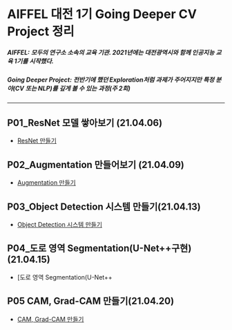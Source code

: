# AIFFEL 대전 1기 Going Deeper CV Project 정리
##### AIFFEL: 모두의 연구소 소속의 교육 기관. 2021년에는 대전광역시와 함께 인공지능 교육 1기를 시작했다.
##### Going Deeper Project: 전반기에 했던 Exploration처럼 과제가 주어지지만 특정 분야(CV 또는 NLP)를 깊게 볼 수 있는 과정(주 2회)

***

## P01_ResNet 모델 쌓아보기 (21.04.06)  
* [ResNet 만들기](https://github.com/Shinest-changwon/AIFFEL-GD-PROJECT/blob/master/GD1/CV_P1_AblationStudy_Project.ipynb)  

## P02_Augmentation 만들어보기 (21.04.09)  
* [Augmentation 만들기](https://github.com/Shinest-changwon/AIFFEL-GD-PROJECT/blob/master/GD2/CV_P2_Augmentation_at_ResNet_Project.ipynb)

## P03_Object Detection 시스템 만들기(21.04.13)
* [Object Detection 시스템 만들기](https://github.com/Shinest-changwon/AIFFEL-GD-PROJECT/blob/master/GD3/CV_P3_GOSTOP!%20-%20Object%20Detection%20%EC%8B%9C%EC%8A%A4%ED%85%9C%20%EB%A7%8C%EB%93%A4%EA%B8%B0_Project.ipynb)

## P04_도로 영역 Segmentation(U-Net++구현)(21.04.15)
* [도로 영역 Segmentation(U-Net++

## P05 CAM, Grad-CAM 만들기(21.04.20)
* [CAM, Grad-CAM 만들기](https://github.com/Shinest-changwon/AIFFEL-GD-PROJECT/blob/master/GD5/CV_P5_%EB%82%98%EB%A5%BC%EC%B0%BE%EC%95%84%EC%A4%98_ClassActivationMap%EB%A7%8C%EB%93%A4%EA%B8%B0_Project.ipynb)  
